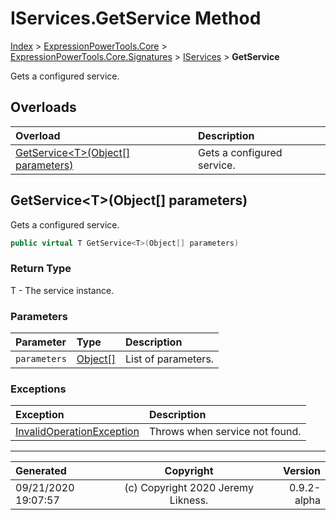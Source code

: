 ﻿# IServices.GetService Method

[Index](../index.md) > [ExpressionPowerTools.Core](ExpressionPowerTools.Core.a.md) > [ExpressionPowerTools.Core.Signatures](ExpressionPowerTools.Core.Signatures.n.md) > [IServices](ExpressionPowerTools.Core.Signatures.IServices.i.md) > **GetService**

Gets a configured service.

## Overloads

| Overload | Description |
| :-- | :-- |
| [GetService&lt;T>(Object[] parameters)](#getservicetobject[]-parameters) | Gets a configured service. |
## GetService&lt;T>(Object[] parameters)

Gets a configured service.

```csharp
public virtual T GetService<T>(Object[] parameters)
```

### Return Type

T - The service instance.

### Parameters

| Parameter | Type | Description |
| :-- | :-- | :-- |
| `parameters` | [Object[]](https://docs.microsoft.com/dotnet/api/system.object) | List of parameters. |

### Exceptions

| Exception | Description |
| :-- | :-- |
| [InvalidOperationException](https://docs.microsoft.com/dotnet/api/system.invalidoperationexception) | Throws when service not found. |


---

| Generated | Copyright | Version |
| :-- | :-: | --: |
| 09/21/2020 19:07:57 | (c) Copyright 2020 Jeremy Likness. | 0.9.2-alpha |
